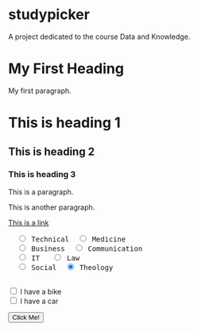 # studypicker
A project dedicated to the course Data and Knowledge.


<!DOCTYPE html>
<html>
<body>

<h1>My First Heading</h1>
<p>My first paragraph.</p>

<h1>This is heading 1</h1>
<h2>This is heading 2</h2>
<h3>This is heading 3</h3>

<p>This is a paragraph.</p>
<p>This is another paragraph.</p>

<a href="https://www.w3schools.com">This is a link</a>

<form>
  <pre>
  <input type="radio" name="field of study" value="Technical" checked> Technical  <input type="radio" name="field of study" value="Medicine"> Medicine
  <input type="radio" name="field of study" value="Business"> Business  <input type="radio" name="field of study" value="Communication" checked> Communication 
  <input type="radio" name="field of study" value="IT" checked> IT   <input type="radio" name="field of study" value="Law" checked> Law
  <input type="radio" name="field of study" value="Social" checked> Social  <input type="radio" name="field of study" value="Theology" checked> Theology
  </pre>
</form>

<form>
  <input type="checkbox" name="vehicle1" value="Bike"> I have a bike<br>
  <input type="checkbox" name="vehicle2" value="Car"> I have a car 
</form>

<button type="button" onclick="alert('Hello World!')">Click Me!</button>

</body>
</html>
